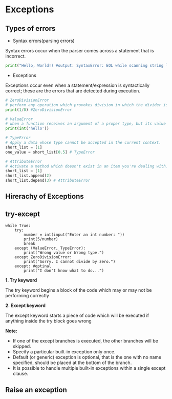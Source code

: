 # Exceptions


## Types of errors

- Syntax errors(parsing errors)

Syntax errors occur when the parser comes across a statement that is incorrect.
```python
print("Hello, World!) #output: SyntaxError: EOL while scanning string literal
```
- Exceptions

Exceptions occur even when a statement/expression is syntactically correct; these are the errors that are detected during execution.
```python
# ZeroDivisionError
# perform any operation which provokes division in which the divider is zero
print(1/0) #ZeroDivisionError

# ValueError
# when a function receives an argument of a proper type, but its value is unacceptable.
print(int('hello'))

# TypeError
# Apply a data whose type cannot be accepted in the current context.
short_list = [1]
one_value = short_list[0.5] # TypeError

# AttributeError
# Activate a method which doesn't exist in an item you're dealing with.
short_list = [1]
short_list.append(2)
short_list.depend(3) # AttributeError
```
## Hirerachy of Exceptions


## try-except
```
while True:
    try:
        number = int(input("Enter an int number: "))
        print(5/number)
        break
    except (ValueError, TypeError):
        print("Wrong value or Wrong type.")
    except ZeroDivisionError:
        print("Sorry. I cannot divide by zero.")
    except: #optinal
        print("I don't know what to do...")
```

**1. Try keyword**

The try keyword begins a block of the code which may or may not be performing correctly

**2. Except keyword**

The except keyword starts a piece of code which will be executed if anything inside the try block goes wrong

**Note:**

- If one of the except branches is executed, the other branches will be skipped.
- Specify a particular built-in exception only once.
- Default (or generic) exception is optional, that is the one with no name specified, should be placed at the bottom of the branch.
- It is possible to handle multiple built-in exceptions within a single except clause.

## Raise an exception











